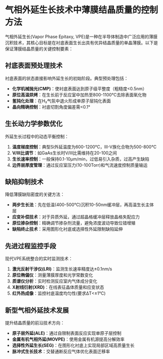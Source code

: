 # 气相外延生长技术中薄膜结晶质量的控制方法

气相外延生长(Vapor Phase Epitaxy, VPE)是一种在半导体制造中广泛应用的薄膜沉积技术，其核心目标是在衬底表面生长出具有优异结晶质量的单晶薄膜。以下是保证薄膜结晶质量的关键控制要素：

## 衬底表面预处理技术

衬底表面的状态直接影响外延生长的初始阶段。典型预处理包括：
- **化学机械抛光(CMP)**：使衬底表面达到原子级平整度（粗糙度<0.5nm）
- **原位高温烘烤**：在生长前于反应室中加热至800-1100℃去除表面氧化物
- **氢钝化处理**：在H₂气氛中退火形成单原子层钝化表面
- **晶向精确控制**：衬底切割角度偏差需<0.1°

## 生长动力学参数优化

外延生长过程中的动态平衡控制：
1. **温度梯度控制**：典型Si外延温度为600-1200℃，III-V族化合物为500-800℃
2. **V/III比调节**：如GaAs生长时V/III比需维持在20-100之间
3. **生长速率控制**：一般保持0.1-10μm/min，过低易引入杂质，过高产生缺陷
4. **边界层厚度管理**：通过反应室压力(10-100Torr)和气流速度控制质量输运

## 缺陷抑制技术

降低薄膜缺陷密度的关键方法：
- **两步生长法**：先在低温(400-500℃)沉积10-50nm缓冲层，再高温生长主体层
- **应变补偿技术**：对于异质外延，通过超晶格缓冲层释放晶格失配应力
- **原位掺杂控制**：精确调节掺杂剂流量，避免浓度波动导致位错增殖
- **缺陷终止技术**：采用图形化衬底或选择性外延限制缺陷延伸

## 先进过程监控手段

现代VPE系统整合的实时监测技术：
1. **激光反射干涉仪(LRI)**：监测生长速率精度达±0.1nm/s
2. **原位椭偏仪**：测量薄膜厚度和光学常数变化
3. **质谱仪分析**：实时检测反应室内气体成分变化
4. **X射线衍射(XRD)**：在线表征晶体质量和应变状态
5. **红外热成像**：监控衬底温度均匀性(要求ΔT<±1℃)

## 新型气相外延技术发展

提升结晶质量的前沿技术方向：
- **原子层外延(ALE)**：通过自限制表面反应实现单原子层控制
- **金属有机气相外延(MOVPE)**：使用金属有机源提高分解效率
- **选择性外延生长(SEG)**：在图形化衬底上实现局部区域高质量生长
- **脉冲式生长技术**：交替通断反应气体优化表面迁移率